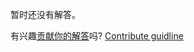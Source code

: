 
暂时还没有解答。

有兴趣[贡献你的解答](https://github.com/BFEdev/BFE.dev-solutions/blob/main/typescript/implement-ObjectPaths-O_zh.md)吗? [Contribute guidline](https://github.com/BFEdev/BFE.dev-solutions#how-to-contribute)

